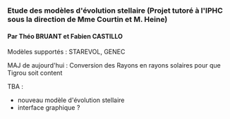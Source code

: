 ### Etude des modèles d'évolution stellaire (Projet tutoré à l'IPHC sous la direction de Mme Courtin et M. Heine)
#### Par Théo BRUANT et Fabien CASTILLO

Modèles supportés : STAREVOL, GENEC


MAJ de aujourd'hui : Conversion des Rayons en rayons solaires pour que Tigrou soit content

TBA : 
- nouveau modèle d'évolution stellaire
- interface graphique ?
